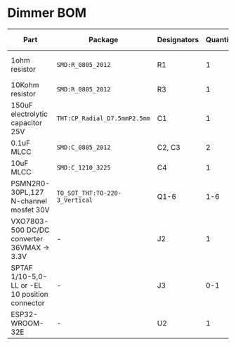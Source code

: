 # Dimmer BOM

| Part                                           | Package                        | Designators | Quantity | Detail                                            | Mouser Link                                                                                                                                        |
|------------------------------------------------|--------------------------------|-------------|----------|---------------------------------------------------|----------------------------------------------------------------------------------------------------------------------------------------------------|
| 1ohm resistor                                  | `SMD:R_0805_2012`              | R1          | 1        | Mutually exclusive with R2 and JP1                | [Mouser](https://www.mouser.fi/ProductDetail/Panasonic/ERJ-U06F5R10V?qs=sGAEpiMZZMvdGkrng054twq3eZrCFN89ROqYxg4tGOZ4nV7ppYecxQ%3D%3D)              |
| 10Kohm resistor                                | `SMD:R_0805_2012`              | R3          | 1        |                                                   | [Mouser](https://www.mouser.fi/ProductDetail/ROHM-Semiconductor/SFR10EZPJ103?qs=sGAEpiMZZMvdGkrng054t7z4BkURc4LzGmAbUMheZsInW9WM1sAqUw%3D%3D)      |
| 150uF electrolytic capacitor 25V               | `THT:CP_Radial_D7.5mmP2.5mm`   | C1          | 1        | Voltage rating must be greater than input voltage | [Mouser](https://www.mouser.fi/ProductDetail/United-Chemi-Con/EKZN350ELL101MF11D?qs=48xh8PjiJp5R1GQcjHVmSA%3D%3D)                                  |
| 0.1uF MLCC                                     | `SMD:C_0805_2012`              | C2, C3      | 2        |                                                   | [Mouser](https://www.mouser.fi/ProductDetail/Samsung-Electro-Mechanics/CL21B104KBCNNWC?qs=sGAEpiMZZMvsSlwiRhF8qvCY8MbTG5UFB5KYEwRZGiY%3D)          |
| 10uF MLCC                                      | `SMD:C_1210_3225`              | C4          | 1        |                                                   | [Mouser](https://www.mouser.fi/ProductDetail/Samsung-Electro-Mechanics/CL32A106KAULNNE?qs=sGAEpiMZZMvsSlwiRhF8qvCY8MbTG5UFnTtqVC1wZts%3D)          |
| PSMN2R0-30PL,127 N-channel mosfet 30V          | `TO_SOT_THT:TO-220-3_Vertical` | Q1-6        | 1-6      | Voltage rating must be greater than input voltage | [Mouser](https://www.mouser.fi/ProductDetail/Nexperia/PSMN2R0-30PL127?qs=HnaUIVfgVjA%2FKafwq0%2FtuQ%3D%3D)                                         |
| VXO7803-500 DC/DC converter 36VMAX -> 3.3V     | -                              | J2          | 1        | 500mA is enough for the microcontroller           | [Mouser](https://www.mouser.fi/ProductDetail/CUI-Inc/VXO7803-500?qs=HXFqYaX1Q2yRMiJy6n36SQ%3D%3D)                                                  |
| SPTAF 1/10-5,0-LL or -EL 10 position connector | -                              | J3          | 0-1      | Wires can just be soldered to the pcb. Expensive  | [Mouser](https://www.mouser.fi/ProductDetail/Phoenix-Contact/1862495?qs=tlR8i4ZVbUei8C1X%2Fpz9ww%3D%3D)                                            |
| ESP32-WROOM-32E                                | -                              | U2          | 1        | Mutually exclusive with U1                        | [Mouser](https://www.mouser.fi/ProductDetail/Espressif-Systems/ESP32-WROOM-32EM113EH2800PH3Q0?qs=sGAEpiMZZMu3sxpa5v1qrl%2FYtpu2q02IVMmJKBwXLzE%3D) |


